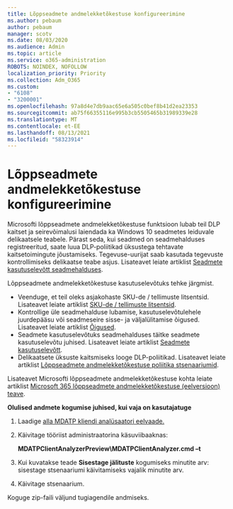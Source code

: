 ```yaml
---
title: Lõppseadmete andmelekketõkestuse konfigureerimine
ms.author: pebaum
author: pebaum
manager: scotv
ms.date: 08/03/2020
ms.audience: Admin
ms.topic: article
ms.service: o365-administration
ROBOTS: NOINDEX, NOFOLLOW
localization_priority: Priority
ms.collection: Adm_O365
ms.custom:
- "6108"
- "3200001"
ms.openlocfilehash: 97a8d4e7db9aac65e6a505c0bef8b41d2ea23353
ms.sourcegitcommit: ab75f66355116e995b3cb5505465b31989339e28
ms.translationtype: MT
ms.contentlocale: et-EE
ms.lasthandoff: 08/13/2021
ms.locfileid: "58323914"
---
```

# <a name="configure-endpoint-dlp"></a>Lõppseadmete andmelekketõkestuse konfigureerimine

Microsofti lõppseadmete andmelekketõkestuse funktsioon lubab teil DLP kaitset ja seirevõimalusi laiendada ka Windows 10 seadmetes leiduvale delikaatsele teabele. Pärast seda, kui seadmed on seadmehalduses registreeritud, saate luua DLP-poliitikad üksustega tehtavate kaitsetoimingute jõustamiseks. Tegevuse-uurijat saab kasutada tegevuste kontrollimiseks delikaatse teabe asjus. Lisateavet leiate artiklist [Seadmete kasutuselevõtt seadmehalduses](https://docs.microsoft.com/microsoft-365/compliance/endpoint-dlp-getting-started#onboarding-devices-into-device-management).  

Lõppseadmete andmelekketõkestuse kasutuselevõtuks tehke järgmist.

- Veenduge, et teil oleks asjakohaste SKU-de / tellimuste litsentsid. Lisateavet leiate artiklist [SKU-de / tellimuste litsentsid](https://docs.microsoft.com/microsoft-365/compliance/endpoint-dlp-getting-started#skusubscriptions-licensing).
- Kontrollige üle seadmehalduse lubamise, kasutuselevõtulehele juurdepääsu või seadmeseire sisse- ja väljalülitamise õigused. Lisateavet leiate artiklist [Õigused](https://docs.microsoft.com/microsoft-365/compliance/endpoint-dlp-getting-started#permissions).
- Seadmete kasutuselevõtuks seadmehalduses täitke seadmete kasutuselevõtu juhised. Lisateavet leiate artiklist [Seadmete kasutuselevõtt](https://docs.microsoft.com/microsoft-365/compliance/endpoint-dlp-getting-started#onboarding-devices). 
- Delikaatsete üksuste kaitsmiseks looge DLP-poliitikad. Lisateavet leiate artiklist [Lõppseadmete andmelekketõkestuse poliitika stsenaariumid](https://docs.microsoft.com/microsoft-365/compliance/endpoint-dlp-using?view=o365-worldwide#endpoint-dlp-policy-scenarios).

Lisateavet Microsofti lõppseadmete andmelekketõkestuse kohta leiate artiklist [Microsoft 365 lõppseadmete andmelekketõkestuse (eelversioon) teave](https://docs.microsoft.com/microsoft-365/compliance/endpoint-dlp-learn-about).

**Olulised andmete kogumise juhised, kui vaja on kasutajatuge**

1. Laadige [alla MDATP kliendi analüsaatori eelvaade.](https://aka.ms/betamdatpanalyzer)
1. Käivitage tööriist administraatorina käsuviibaaknas:

    **MDATPClientAnalyzerPreview\MDATPClientAnalyzer.cmd –t**

1. Kui kuvatakse teade **Sisestage jälituste** kogumiseks minutite arv: sisestage stsenaariumi käivitamiseks vajalik minutite arv.
1. Käivitage stsenaarium.

Koguge zip-faili väljund tugiagendile andmiseks.
